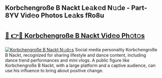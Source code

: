 ## Korbchengroße B Nackt Le𝚊k𝚎d N𝚞𝚍e - Part-8YV Vid𝚎o Photos Le𝚊ks fRo8u

# <h2><a href="http://fb4yya.evod.top/?m=Korbchengro%c3%9fe+B+Nackt">🔗 👉🔴 Korbchengroße B Nackt Vid𝚎o Ph𝚘t𝚘s</a></h2>

[![Korbchengroße B Nackt N𝚞d𝚎s](https://i.imgur.com/8V9OHl7.gif)](http://fb4yya.evod.top/?m=Korbchengro%c3%9fe+B+Nackt)
Social media personality Korbchengroße B Nackt, recognized for sharing lifestyle and dance content, including dance trend performances and mini vlogs. A public figure like Korbchengroße B Nackt, with a large platform and a captive audience, can use his influence to bring about positive change. 
